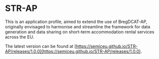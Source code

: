 # STR-AP

This is an application profile, aimed to extend the use of BregDCAT-AP, originally envisaged to harmonise and streamline the framework for data generation and data sharing on short-term accommodation rental services across the EU.

The latest version can be found at [https://semiceu.github.io/STR-AP/releases/1.0.0](https://semiceu.github.io/STR-AP/releases/1.0.0).